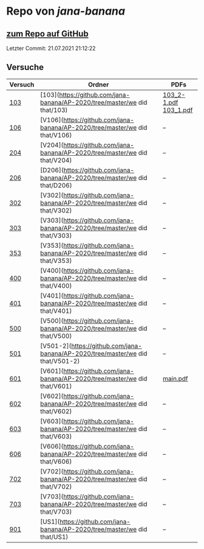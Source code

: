 # Repo von *jana-banana*

## [zum Repo auf GitHub](https://github.com/jana-banana/AP-2020)

Letzter Commit: 21.07.2021 21:12:22

## Versuche

|       Versuch       |                                    Ordner                                     |                                                                                                                               PDFs                                                                                                                                |
|---------------------|-------------------------------------------------------------------------------|-------------------------------------------------------------------------------------------------------------------------------------------------------------------------------------------------------------------------------------------------------------------|
|[103](../versuch/103)|[103](https://github.com/jana-banana/AP-2020/tree/master/we did that/103)      |[103_2-1.pdf](https://docs.google.com/viewer?url=https://github.com/jana-banana/AP-2020/raw/main/we%20did%20that/103/103_2-1.pdf)<br/>[103_1.pdf](https://docs.google.com/viewer?url=https://github.com/jana-banana/AP-2020/raw/main/we%20did%20that/103/103_1.pdf)|
|[106](../versuch/106)|[V106](https://github.com/jana-banana/AP-2020/tree/master/we did that/V106)    |–                                                                                                                                                                                                                                                                  |
|[204](../versuch/204)|[V204](https://github.com/jana-banana/AP-2020/tree/master/we did that/V204)    |–                                                                                                                                                                                                                                                                  |
|[206](../versuch/206)|[D206](https://github.com/jana-banana/AP-2020/tree/master/we did that/D206)    |–                                                                                                                                                                                                                                                                  |
|[302](../versuch/302)|[V302](https://github.com/jana-banana/AP-2020/tree/master/we did that/V302)    |–                                                                                                                                                                                                                                                                  |
|[303](../versuch/303)|[V303](https://github.com/jana-banana/AP-2020/tree/master/we did that/V303)    |–                                                                                                                                                                                                                                                                  |
|[353](../versuch/353)|[V353](https://github.com/jana-banana/AP-2020/tree/master/we did that/V353)    |–                                                                                                                                                                                                                                                                  |
|[400](../versuch/400)|[V400](https://github.com/jana-banana/AP-2020/tree/master/we did that/V400)    |–                                                                                                                                                                                                                                                                  |
|[401](../versuch/401)|[V401](https://github.com/jana-banana/AP-2020/tree/master/we did that/V401)    |–                                                                                                                                                                                                                                                                  |
|[500](../versuch/500)|[V500](https://github.com/jana-banana/AP-2020/tree/master/we did that/V500)    |–                                                                                                                                                                                                                                                                  |
|[501](../versuch/501)|[V501-2](https://github.com/jana-banana/AP-2020/tree/master/we did that/V501-2)|–                                                                                                                                                                                                                                                                  |
|[601](../versuch/601)|[V601](https://github.com/jana-banana/AP-2020/tree/master/we did that/V601)    |[main.pdf](https://docs.google.com/viewer?url=https://github.com/jana-banana/AP-2020/raw/main/we%20did%20that/V601/build/main.pdf)                                                                                                                                 |
|[602](../versuch/602)|[V602](https://github.com/jana-banana/AP-2020/tree/master/we did that/V602)    |–                                                                                                                                                                                                                                                                  |
|[603](../versuch/603)|[V603](https://github.com/jana-banana/AP-2020/tree/master/we did that/V603)    |–                                                                                                                                                                                                                                                                  |
|[606](../versuch/606)|[V606](https://github.com/jana-banana/AP-2020/tree/master/we did that/V606)    |–                                                                                                                                                                                                                                                                  |
|[702](../versuch/702)|[V702](https://github.com/jana-banana/AP-2020/tree/master/we did that/V702)    |–                                                                                                                                                                                                                                                                  |
|[703](../versuch/703)|[V703](https://github.com/jana-banana/AP-2020/tree/master/we did that/V703)    |–                                                                                                                                                                                                                                                                  |
|[901](../versuch/901)|[US1](https://github.com/jana-banana/AP-2020/tree/master/we did that/US1)      |–                                                                                                                                                                                                                                                                  |
